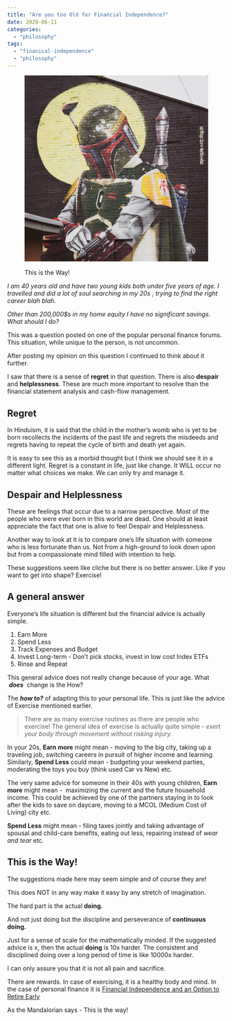 ```yaml
---
title: "Are you too Old for Financial Independence?"
date: 2020-06-11
categories: 
  - "philosophy"
tags: 
  - "finanical-independence"
  - "philosophy"
---
```


<figure>

![](images/mandalorian-1.jpg)

<figcaption>

This is the Way!

</figcaption>

</figure>

_I am 40 years old and have two young kids both under five years of age. I travelled and did a lot of soul searching in my 20s , trying to find the right career blah blah._ 

_Other than 200,000$s in my home equity I have no significant savings. What should I do?_

This was a question posted on one of the popular personal finance forums. This situation, while unique to the person, is not uncommon.

After posting my opinion on this question I continued to think about it further.

I saw that there is a sense of **regret** in that question. There is also **despair** and **helplessness**. These are much more important to resolve than the financial statement analysis and cash-flow management.

## **Regret**

In Hinduism, it is said that the child in the mother’s womb who is yet to be born recollects the incidents of the past life and regrets the misdeeds and regrets having to repeat the cycle of birth and death yet again.

It is easy to see this as a morbid thought but I think we should see it in a different light. Regret is a constant in life, just like change. It WILL occur no matter what choices we make. We can only try and manage it.

## **Despair and Helplessness**

These are feelings that occur due to a narrow perspective. Most of the people who were ever born in this world are dead. One should at least appreciate the fact that one is alive to feel Despair and Helplessness.

Another way to look at it is to compare one’s life situation with someone who is less fortunate than us. Not from a high-ground to look down upon but from a compassionate mind filled with intention to help.

These suggestions seem like cliche but there is no better answer. Like if you want to get into shape? Exercise! 

## **A general answer**

Everyone’s life situation is different but the financial advice is actually simple. 

1. Earn More
2. Spend Less
3. Track Expenses and Budget
4. Invest Long-term - Don’t pick stocks, invest in low cost Index ETFs
5. Rinse and Repeat

This general advice does not really change because of your age. What  **_does_**  change is the How?

The **_how to?_** of adapting this to your personal life. This is just like the advice of Exercise mentioned earlier.

> There are as many exercise routines as there are people who exercise! The general idea of exercise is actually quite simple - _exert your body through movement without risking injury._

In your 20s, **Earn more** might mean - moving to the big city, taking up a traveling job, switching careers in pursuit of higher income and learning. Similarly, **Spend Less** could mean - budgeting your weekend parties, moderating the toys you buy (think used Car vs New) etc.

The very same advice for someone in their 40s with young children, **Earn more** might mean -  maximizing the current and the future household income. This could be achieved by one of the partners staying in to look after the kids to save on daycare, moving to a MCOL (Medium Cost of Living) city etc.

**Spend Less** might mean - filing taxes jointly and taking advantage of spousal and child-care benefits, eating out less, repairing instead of _wear and tear_ etc.

## **This is the Way!**

The suggestions made here may seem simple and of course they are!

This does NOT in any way make it easy by any stretch of imagination.

The hard part is the actual **doing.** 

And not just doing but the discipline and perseverance of **continuous doing.** 

Just for a sense of scale for the mathematically minded. If the suggested advice is x, then the actual **doing** is 10x harder. The consistent and disciplined doing over a long period of time is like 10000x harder. 

I can only assure you that it is not all pain and sacrifice. 

There are rewards. In case of exercising, it is a healthy body and mind. In the case of personal finance it is [Financial Independence and an Option to Retire Early](https://happypathfire.com/start-here/) 

As the Mandalorian says - This is the way!
